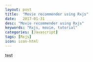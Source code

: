 ```yaml
---
layout: post
title:  "Movie recommender using Rxjs"
date:   2017-01-31
desc: "Movie recommender using Rxjs"
keywords: "Rxjs, movie, tutorial"
categories: [Javascript]
tags: [Rxjs]
icon: icon-html
---
```

test
